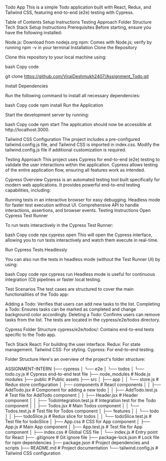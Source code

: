 Todo App
This is a simple Todo application built with React, Redux, and Tailwind CSS, featuring end-to-end (e2e) testing with Cypress.

Table of Contents
Setup Instructions
Testing Approach
Folder Structure
Tech Stack
Setup Instructions
Prerequisites
Before starting, ensure you have the following installed:

Node.js: Download from nodejs.org
npm: Comes with Node.js; verify by running npm -v in your terminal
Installation
Clone the Repository

Clone this repository to your local machine using:

bash
Copy code

git clone https://github.com/VirajDeshmukh2407/Assignment_Todo.git

Install Dependencies

Run the following command to install all necessary dependencies:

bash
Copy code
npm install
Run the Application

Start the development server by running:

bash
Copy code
npm start
The application should now be accessible at http://localhost:3000.

Tailwind CSS Configuration
The project includes a pre-configured tailwind.config.js file, and Tailwind CSS is imported in index.css. Modify the tailwind.config.js file if additional customization is required.

Testing Approach
This project uses Cypress for end-to-end (e2e) testing to validate the user interactions within the application. Cypress allows testing of the entire application flow, ensuring all features work as intended.

Cypress Overview
Cypress is an automated testing tool built specifically for modern web applications. It provides powerful end-to-end testing capabilities, including:

Running tests in an interactive browser for easy debugging.
Headless mode for faster test execution without UI.
Comprehensive API to handle interactions, assertions, and browser events.
Testing Instructions
Open Cypress Test Runner

To run tests interactively in the Cypress Test Runner:

bash
Copy code
npx cypress open
This will open the Cypress interface, allowing you to run tests interactively and watch them execute in real-time.

Run Cypress Tests Headlessly

You can also run the tests in headless mode (without the Test Runner UI) by using:

bash
Copy code
npx cypress run
Headless mode is useful for continuous integration (CI) pipelines or faster local testing.

Test Scenarios
The test cases are structured to cover the main functionalities of the Todo app:

Adding a Todo: Verifies that users can add new tasks to the list.
Completing a Todo: Ensures tasks can be marked as completed and change background color accordingly.
Deleting a Todo: Confirms users can remove tasks from the list.
The tests are located in the cypress/e2e/todos directory.

Cypress Folder Structure
cypress/e2e/todos/: Contains end-to-end tests specific to the Todo app.

Tech Stack
React: For building the user interface.
Redux: For state management.
Tailwind CSS: For styling.
Cypress: For end-to-end testing.

Folder Structure
Here's an overview of the project's folder structure:

ASSIGNMENT-INTERN
├── cypress
│   └── e2e
│       └── todos
│           └── todo.cy.js          # Cypress end-to-end test file
├── node_modules                    # Node.js modules
├── public                          # Public assets
├── src
│   ├── app
│   │   └── store.js                # Redux store configuration
│   ├── components                  # React components
│   │   ├── AddTodo.jsx             # Component for adding a new todo
│   │   ├── AddTodo.test.js         # Test file for AddTodo component
│   │   ├── Header.jsx              # Header component
│   │   ├── TodoIntegration.test.js # Integration test for the Todo component
│   │   ├── Todos.jsx               # Main Todos component
│   │   └── Todos.test.js           # Test file for Todos component
│   ├── features
│   │   └── todo
│   │       ├── todoSlice.js        # Redux slice for todos
│   │       └── todoSlice.test.js   # Test file for todoSlice
│   ├── App.css                     # CSS for App component
│   ├── App.js                      # Main App component
│   ├── App.test.js                 # Test file for App component
│   ├── index.css                   # Global CSS file
│   └── index.js                    # Entry point for React
├── .gitignore                      # Git ignore file
├── package-lock.json               # Lock file for npm dependencies
├── package.json                    # Project dependencies and scripts
├── README.md                       # Project documentation
└── tailwind.config.js              # Tailwind CSS configuration
